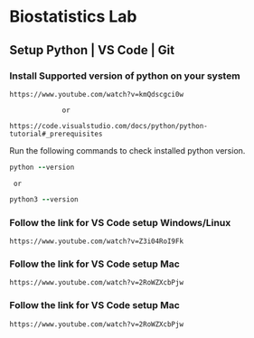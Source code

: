 # Biostatistics Lab
## Setup Python | VS Code | Git ##
### Install Supported version of python on your system ###

``` 
https://www.youtube.com/watch?v=kmQdscgci0w
```
                 or 
``` 
https://code.visualstudio.com/docs/python/python-tutorial#_prerequisites
```


Run the following commands to check installed python version.

```ruby
python --version 
```
     or
     
```ruby
python3 --version 
```
### Follow the link for VS Code setup Windows/Linux ###

``` 
https://www.youtube.com/watch?v=Z3i04RoI9Fk
```
### Follow the link for VS Code setup Mac ###

``` 
https://www.youtube.com/watch?v=2RoWZXcbPjw
```
### Follow the link for VS Code setup Mac ###

``` 
https://www.youtube.com/watch?v=2RoWZXcbPjw
```

